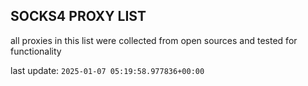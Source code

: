 ## SOCKS4 PROXY LIST

all proxies in this list were collected from open sources and tested for functionality

last update: `2025-01-07 05:19:58.977836+00:00`